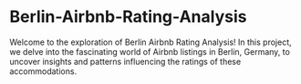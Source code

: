 # Berlin-Airbnb-Rating-Analysis
Welcome to the exploration of Berlin Airbnb Rating Analysis! In this project, we delve into the fascinating world of Airbnb listings in Berlin, Germany, to uncover insights and patterns influencing the ratings of these accommodations. 
